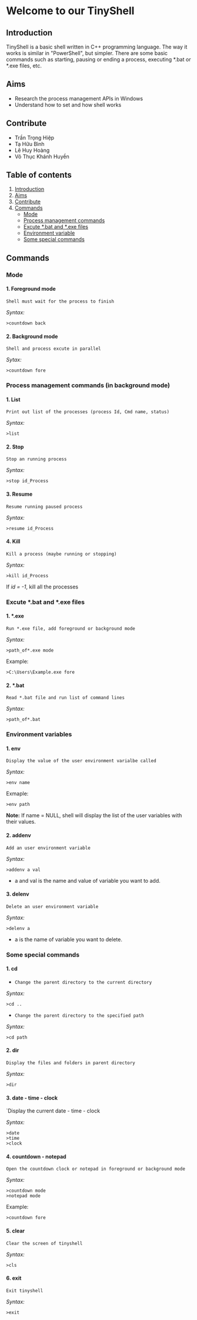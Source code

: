 # Welcome to our TinyShell

## Introduction
TinyShell is a basic shell written in C++ programming language. The way it works is similar in "PowerShell", but simpler. There are some basic commands such as starting, pausing or ending a process, executing *.bat or *.exe files, etc.

## Aims
+ Research the process management APIs in Windows
+ Understand how to set and how shell works

## Contribute
+ Trần Trọng Hiệp
+ Tạ Hữu Bình
+ Lê Huy Hoàng
+ Võ Thục Khánh Huyền

## Table of contents
1. [Introduction](#Introduction)
2. [Aims](#Aims)
3. [Contribute](#Contribute)
4. [Commands](#Commands)
    + [Mode](#Mode)
    + [Process management commands](#Process)
    + [Excute *.bat and *.exe files](#Excute)
    + [Environment variable](#Environment)
    + [Some special commands](#Some)

## Commands

### Mode
#### 1. Foreground mode
`Shell must wait for the process to finish`

*Syntax:*
``` 
>countdown back
```
#### 2. Background mode
`Shell and process excute in parallel`

*Sytax:*
``` 
>countdown fore
```

### Process management commands (in background mode) 

#### 1. List
`Print out list of the processes (process Id, Cmd name, status)`

*Syntax:*
```
>list
```
#### 2. Stop
`Stop an running process`

*Syntax:*
```
>stop id_Process
```
#### 3. Resume
`Resume running paused process`

*Syntax:*
```
>resume id_Process
```

#### 4. Kill
`Kill a process (maybe running or stopping)`

*Syntax:*
``` 
>kill id_Process
```
If *id = -1*, kill all the processes
### Excute *.bat and *.exe files

#### 1. *.exe
`Run *.exe file, add foreground or background mode`

*Syntax:*
```
>path_of*.exe mode
```
Example:
```
>C:\Users\Example.exe fore
```
#### 2. *.bat
`Read *.bat file and run list of command lines`

*Syntax:*
```
>path_of*.bat
```
### Environment variables

#### 1. env 
`Display the value of the user environment varialbe called`

*Syntax:*
```
>env name
```
Exmaple:
```
>env path
```
**Note:** If name = NULL, shell will display the list of the user variables with their values.

#### 2. addenv
`Add an user environment variable`

*Syntax:*
```
>addenv a val
```
+ a and val is the name and value of variable you want to add.

#### 3. delenv
`Delete an user environment variable`

*Syntax:*
```
>delenv a
```
+ a is the name of variable you want to delete.

### Some special commands

#### 1. cd
+ `Change the parent directory to the current directory`

*Syntax:*
```
>cd ..
```
+ `Change the parent directory to the specified path`

*Syntax:*
```
>cd path
```
#### 2. dir
`Display the files and folders in parent directory`

*Syntax:*
```
>dir
```
#### 3. date - time - clock
`Display the current date - time - clock

*Syntax:*
```
>date
>time
>clock
```

#### 4. countdown - notepad
`Open the countdown clock or notepad in foreground or background mode`

*Syntax:*
```
>countdown mode
>notepad mode
```
Example:
```
>countdown fore
```
#### 5. clear
`Clear the screen of tinyshell`

*Syntax:*
```
>cls
```

#### 6. exit
`Exit tinyshell`

*Syntax:*
```
>exit
```
## 
